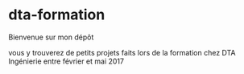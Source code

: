 # dta-formation

Bienvenue sur mon dépôt

vous y trouverez de petits projets faits lors de la formation chez DTA Ingénierie entre février et mai 2017

